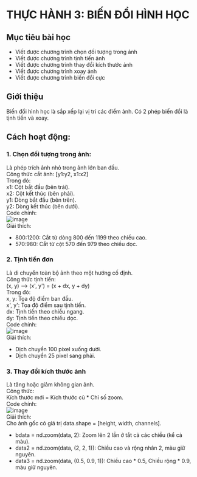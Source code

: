 # THỰC HÀNH 3: BIẾN ĐỔI HÌNH HỌC  
## Mục tiêu bài học  
- Viết được chương trình chọn đối tượng trong ảnh
- Viết được chương trình tịnh tiến ảnh
- Viết được chương trình thay đổi kích thước ảnh
- Viết được chương trình xoay ảnh
- Viết được chương trình biến đổi cực
## Giới thiệu  
Biến đổi hình học là sắp xếp lại vị trí các điểm ảnh. Có 2 phép biến đổi là tịnh tiến và xoay.  
## Cách hoạt động:  
### 1. Chọn đối tượng trong ảnh:  
Là phép trích ảnh nhỏ trong ảnh lớn ban đầu.  
Công thức cắt ảnh: [y1:y2, x1:x2]  
Trong đó:  
x1: Cột bắt đầu (bên trái).  
x2: Cột kết thúc (bên phải).  
y1: Dòng bắt đầu (bên trên).  
y2: Dòng kết thúc (bên dưới).  
Code chính:  
![image](https://github.com/user-attachments/assets/9a888dee-8529-43ca-8e9a-d6f5c6c4cd73)  
Giải thích:  
- 800:1200: Cắt từ dòng 800 đến 1199 theo chiều cao.
- 570:980: Cắt từ cột 570 đến 979 theo chiều dọc.

### 2. Tịnh tiến đơn  
Là di chuyển toàn bộ ảnh theo một hướng cố định.  
Công thức tịnh tiến:  
(x, y) --> (x', y') = (x + dx, y + dy)  
Trong đó:  
x, y: Tọa độ điểm ban đầu.  
x', y': Tọa độ điểm sau tịnh tiến.  
dx: Tịnh tiến theo chiều ngang.  
dy: Tịnh tiến theo chiều dọc.  
Code chính:  
![image](https://github.com/user-attachments/assets/54953ce4-6d16-446b-bb97-01fc49bc2603)  
Giải thích:  
- Dịch chuyển 100 pixel xuống dưới.
- Dịch chuyển 25 pixel sang phải.

### 3. Thay đổi kích thước ảnh  
Là tăng hoặc giảm không gian ảnh.  
Công thức:  
Kích thước mới = Kích thước cũ * Chỉ số zoom.  
Code chính:  
![image](https://github.com/user-attachments/assets/a5ee9104-60df-4cca-9da8-4218910b50bd)  
Giải thích:  
Cho ảnh gốc có giá trị data.shape = [height, width, channels].  
- bdata = nd.zoom(data, 2):  Zoom lên 2 lần ở tắt cả các chiều (kể cả màu).
- data2 = nd.zoom(data, (2, 2, 1)): Chiều cao và rộng nhân 2, màu giữ nguyên.
- data3 = nd.zoom(data, (0.5, 0.9, 1)): Chiều cao * 0.5, Chiều rộng * 0.9, màu giữ nguyên.









